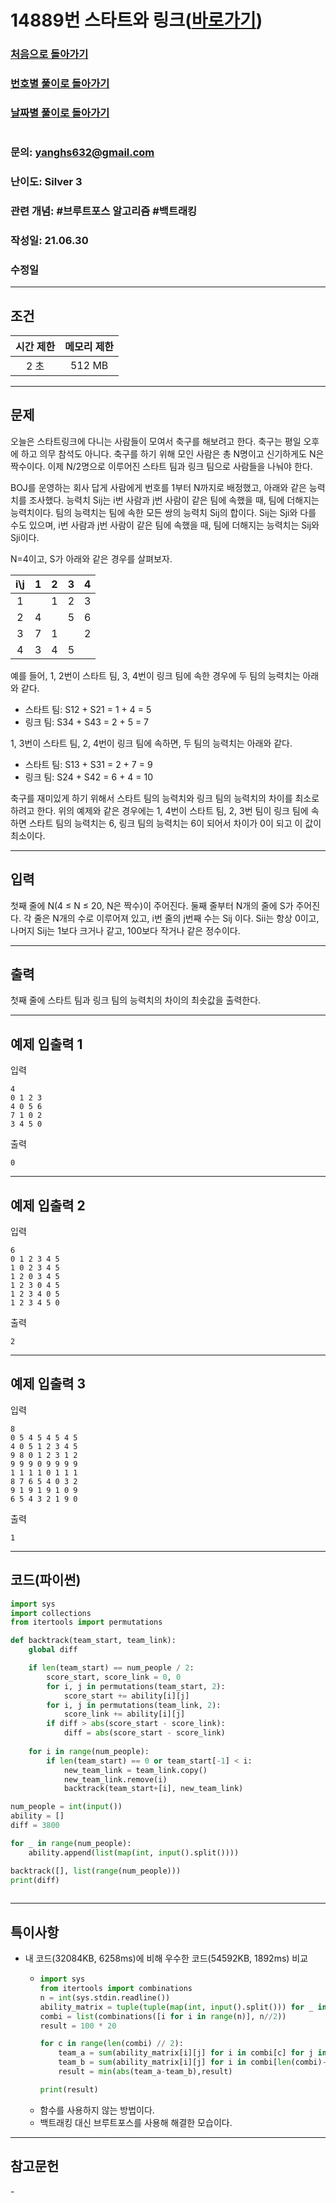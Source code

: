 # 14889번 스타트와 링크([바로가기](https://www.acmicpc.net/problem/14889번))

### [처음으로 돌아가기](/README.md)
### [번호별 풀이로 돌아가기](README.md)
### [날짜별 풀이로 돌아가기](/Sort%20by%20date.md)
#
### 문의: yanghs632@gmail.com
### 난이도: Silver 3
### 관련 개념: #브루트포스 알고리즘 #백트래킹
### 작성일: 21.06.30
### 수정일

---
## 조건
시간 제한|메모리 제한|
:---:|:---:
2 초|512 MB

---
## 문제
오늘은 스타트링크에 다니는 사람들이 모여서 축구를 해보려고 한다. 축구는 평일 오후에 하고 의무 참석도 아니다. 축구를 하기 위해 모인 사람은 총 N명이고 신기하게도 N은 짝수이다. 이제 N/2명으로 이루어진 스타트 팀과 링크 팀으로 사람들을 나눠야 한다.

BOJ를 운영하는 회사 답게 사람에게 번호를 1부터 N까지로 배정했고, 아래와 같은 능력치를 조사했다. 능력치 Sij는 i번 사람과 j번 사람이 같은 팀에 속했을 때, 팀에 더해지는 능력치이다. 팀의 능력치는 팀에 속한 모든 쌍의 능력치 Sij의 합이다. Sij는 Sji와 다를 수도 있으며, i번 사람과 j번 사람이 같은 팀에 속했을 때, 팀에 더해지는 능력치는 Sij와 Sji이다.

N=4이고, S가 아래와 같은 경우를 살펴보자.

i\j|1|2|3|4|
:---:|:---:|:---:|:---:|:---:
1| |1|2|3
2|4| |5|6
3|7|1| |2
4|3|4|5| 

예를 들어, 1, 2번이 스타트 팀, 3, 4번이 링크 팀에 속한 경우에 두 팀의 능력치는 아래와 같다.
- 스타트 팀: S12 + S21 = 1 + 4 = 5
- 링크 팀: S34 + S43 = 2 + 5 = 7

1, 3번이 스타트 팀, 2, 4번이 링크 팀에 속하면, 두 팀의 능력치는 아래와 같다.
- 스타트 팀: S13 + S31 = 2 + 7 = 9
- 링크 팀: S24 + S42 = 6 + 4 = 10

축구를 재미있게 하기 위해서 스타트 팀의 능력치와 링크 팀의 능력치의 차이를 최소로 하려고 한다. 위의 예제와 같은 경우에는 1, 4번이 스타트 팀, 2, 3번 팀이 링크 팀에 속하면 스타트 팀의 능력치는 6, 링크 팀의 능력치는 6이 되어서 차이가 0이 되고 이 값이 최소이다.

---
## 입력
첫째 줄에 N(4 ≤ N ≤ 20, N은 짝수)이 주어진다. 둘째 줄부터 N개의 줄에 S가 주어진다. 각 줄은 N개의 수로 이루어져 있고, i번 줄의 j번째 수는 Sij 이다. Sii는 항상 0이고, 나머지 Sij는 1보다 크거나 같고, 100보다 작거나 같은 정수이다.

---
## 출력
첫째 줄에 스타트 팀과 링크 팀의 능력치의 차이의 최솟값을 출력한다.

---
## 예제 입출력 1
입력
```
4
0 1 2 3
4 0 5 6
7 1 0 2
3 4 5 0
```

출력
```
0
```

---
## 예제 입출력 2
입력
```
6
0 1 2 3 4 5
1 0 2 3 4 5
1 2 0 3 4 5
1 2 3 0 4 5
1 2 3 4 0 5
1 2 3 4 5 0
```

출력
```
2
```

---
## 예제 입출력 3
입력
```
8
0 5 4 5 4 5 4 5
4 0 5 1 2 3 4 5
9 8 0 1 2 3 1 2
9 9 9 0 9 9 9 9
1 1 1 1 0 1 1 1
8 7 6 5 4 0 3 2
9 1 9 1 9 1 0 9
6 5 4 3 2 1 9 0
```

출력
```
1
```

---
## 코드(파이썬)
```python
import sys
import collections
from itertools import permutations

def backtrack(team_start, team_link):
    global diff

    if len(team_start) == num_people / 2:
        score_start, score_link = 0, 0
        for i, j in permutations(team_start, 2):
            score_start += ability[i][j]
        for i, j in permutations(team_link, 2):
            score_link += ability[i][j]
        if diff > abs(score_start - score_link):
            diff = abs(score_start - score_link)
    
    for i in range(num_people):
        if len(team_start) == 0 or team_start[-1] < i:
            new_team_link = team_link.copy()
            new_team_link.remove(i)
            backtrack(team_start+[i], new_team_link)

num_people = int(input())
ability = []
diff = 3800

for _ in range(num_people):
    ability.append(list(map(int, input().split())))

backtrack([], list(range(num_people)))
print(diff)
        
```

---
## 특이사항
- 내 코드(32084KB, 6258ms)에 비해 우수한 코드(54592KB, 1892ms) 비교
  - ```python
    import sys
    from itertools import combinations
    n = int(sys.stdin.readline())
    ability_matrix = tuple(tuple(map(int, input().split())) for _ in range(n))
    combi = list(combinations([i for i in range(n)], n//2))
    result = 100 * 20

    for c in range(len(combi) // 2):
        team_a = sum(ability_matrix[i][j] for i in combi[c] for j in combi[c])
        team_b = sum(ability_matrix[i][j] for i in combi[len(combi)-c-1] for j in combi[len(combi)-c-1])
        result = min(abs(team_a-team_b),result)
    
    print(result)  
    ```
  - 함수를 사용하지 않는 방법이다.
  - 백트래킹 대신 브루트포스를 사용해 해결한 모습이다.

---
## 참고문헌
\-